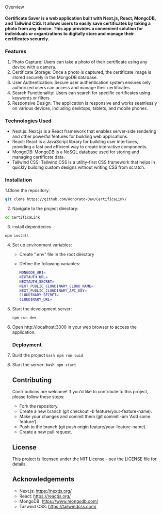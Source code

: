 Overview

#### Certificate Saver is a web application built with Next.js, React, MongoDB, and Tailwind CSS. It allows users to easily save certificates by taking a photo from any device. This app provides a convenient solution for individuals or organizations to digitally store and manage their certificates securely.

### Features
1. Photo Capture: Users can take a photo of their certificate using any device with a camera.
2. Certificate Storage: Once a photo is captured, the certificate image is stored securely in the MongoDB database.
3. User Authentication: Secure user authentication system ensures only authorized users can access and manage their certificates.
4. Search Functionality: Users can search for specific certificates using keywords or filters.
5. Responsive Design: The application is responsive and works seamlessly on various devices, including desktops, tablets, and mobile phones.
    

### Technologies Used

   - Next.js: Next.js is a React framework that enables server-side rendering and other powerful features for building web applications.
   - React: React is a JavaScript library for building user interfaces, providing a fast and efficient way to create interactive components.
   - MongoDB: MongoDB is a NoSQL database used for storing and managing certificate data.
   - Tailwind CSS: Tailwind CSS is a utility-first CSS framework that helps in quickly building custom designs without writing CSS from scratch.
### Installation

1.Clone the repository:
```bash
git clone https://github.com/Honorato-Dev/CertificaLink/
```
2. Navigate to the project directory:
```bash
cd CertificaLink
```
3. install dependecies
```bash
npm install
```

4. Set up environment variables:
   - Create ".env" file in the root directory
   - Define the following variables:

      ```bash
      MONGODB_URI=
      NEXTAUTH_URL=
      NEXTAUTH_SECRET=
      NEXT_PUBLIC_CLOUDINARY_CLOUD_NAME=
      NEXT_PUBLIC_CLOUDINARY_API_KEY=
      CLOUDINARY_SECRET=
      CLOUDINARY_URL=
      ```
 5. Start the development server:
    ```bash
    npm run dev
    ```
 6. Open http://localhost:3000 in your web browser to access the application.
   
    ### Deployment
1. Build the project
       ```bash
        npm run buid
       ```
2. Start the server:
       ```bash
       npm start
       ```

   ## Contributing
  
   Contributions are welcome! If you'd like to contribute to this project, please follow these steps:

    - Fork the repository.
    - Create a new branch (git checkout -b feature/your-feature-name).
    - Make your changes and commit them (git commit -am 'Add some feature').
    - Push to the branch (git push origin feature/your-feature-name).
    - Create a new pull request.

    ## License
     This project is licensed under the MIT License - see the LICENSE file for details.

    ## Acknowledgements
    -  Next.js: https://nextjs.org/
    -  React: https://reactjs.org/
    -  MongoDB: https://www.mongodb.com/
    - Tailwind CSS: https://tailwindcss.com/
